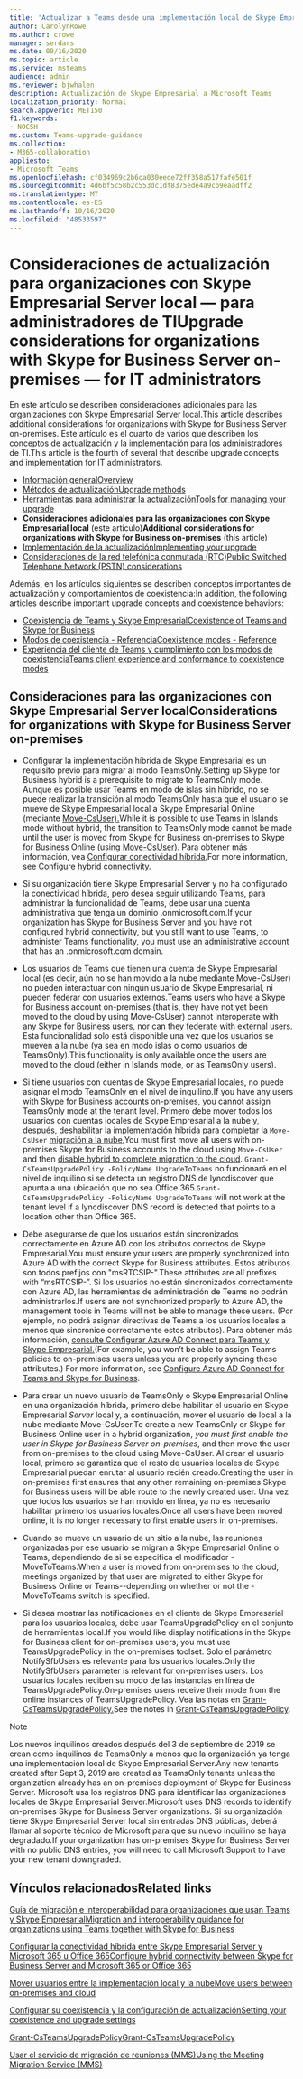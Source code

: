 ```yaml
---
title: 'Actualizar a Teams desde una implementación local de Skype Empresarial: Microsoft Teams'
author: CarolynRowe
ms.author: crowe
manager: serdars
ms.date: 09/16/2020
ms.topic: article
ms.service: msteams
audience: admin
ms.reviewer: bjwhalen
description: Actualización de Skype Empresarial a Microsoft Teams
localization_priority: Normal
search.appverid: MET150
f1.keywords:
- NOCSH
ms.custom: Teams-upgrade-guidance
ms.collection:
- M365-collaboration
appliesto:
- Microsoft Teams
ms.openlocfilehash: cf034969c2b6ca030eede72ff358a517fafe501f
ms.sourcegitcommit: 4d6bf5c58b2c553dc1df8375ede4a9cb9eaadff2
ms.translationtype: MT
ms.contentlocale: es-ES
ms.lasthandoff: 10/16/2020
ms.locfileid: "48533597"
---
```

# <a name="upgrade-considerations-for-organizations-with-skype-for-business-server-on-premises-mdash-for-it-administrators"></a><span data-ttu-id="ce49c-103">Consideraciones de actualización para organizaciones con Skype Empresarial Server local &mdash; para administradores de TI</span><span class="sxs-lookup"><span data-stu-id="ce49c-103">Upgrade considerations for organizations with Skype for Business Server on-premises &mdash; for IT administrators</span></span>

<span data-ttu-id="ce49c-104">En este artículo se describen consideraciones adicionales para las organizaciones con Skype Empresarial Server local.</span><span class="sxs-lookup"><span data-stu-id="ce49c-104">This article describes additional considerations for organizations with Skype for Business Server on-premises.</span></span> <span data-ttu-id="ce49c-105">Este artículo es el cuarto de varios que describen los conceptos de actualización y la implementación para los administradores de TI.</span><span class="sxs-lookup"><span data-stu-id="ce49c-105">This article is the fourth of several that describe upgrade concepts and implementation for IT administrators.</span></span>  

- [<span data-ttu-id="ce49c-106">Información general</span><span class="sxs-lookup"><span data-stu-id="ce49c-106">Overview</span></span>](upgrade-to-teams-on-prem-overview.md)
- [<span data-ttu-id="ce49c-107">Métodos de actualización</span><span class="sxs-lookup"><span data-stu-id="ce49c-107">Upgrade methods</span></span>](upgrade-to-teams-on-prem-upgrade-methods.md)
- [<span data-ttu-id="ce49c-108">Herramientas para administrar la actualización</span><span class="sxs-lookup"><span data-stu-id="ce49c-108">Tools for managing your upgrade</span></span>](upgrade-to-teams-on-prem-tools.md)
- <span data-ttu-id="ce49c-109">**Consideraciones adicionales para las organizaciones con Skype Empresarial local** (este artículo)</span><span class="sxs-lookup"><span data-stu-id="ce49c-109">**Additional considerations for organizations with Skype for Business on-premises** (this article)</span></span>
- [<span data-ttu-id="ce49c-110">Implementación de la actualización</span><span class="sxs-lookup"><span data-stu-id="ce49c-110">Implementing your upgrade</span></span>](upgrade-to-teams-on-prem-implement.md)
- [<span data-ttu-id="ce49c-111">Consideraciones de la red telefónica conmutada (RTC)</span><span class="sxs-lookup"><span data-stu-id="ce49c-111">Public Switched Telephone Network (PSTN) considerations</span></span>](upgrade-to-teams-on-prem-pstn-considerations.md)

<span data-ttu-id="ce49c-112">Además, en los artículos siguientes se describen conceptos importantes de actualización y comportamientos de coexistencia:</span><span class="sxs-lookup"><span data-stu-id="ce49c-112">In addition, the following articles describe important upgrade concepts and coexistence behaviors:</span></span>

- [<span data-ttu-id="ce49c-113">Coexistencia de Teams y Skype Empresarial</span><span class="sxs-lookup"><span data-stu-id="ce49c-113">Coexistence of Teams and Skype for Business</span></span>](upgrade-to-teams-on-prem-coexistence.md)
- [<span data-ttu-id="ce49c-114">Modos de coexistencia - Referencia</span><span class="sxs-lookup"><span data-stu-id="ce49c-114">Coexistence modes - Reference</span></span>](migration-interop-guidance-for-teams-with-skype.md)
- [<span data-ttu-id="ce49c-115">Experiencia del cliente de Teams y cumplimiento con los modos de coexistencia</span><span class="sxs-lookup"><span data-stu-id="ce49c-115">Teams client experience and conformance to coexistence modes</span></span>](teams-client-experience-and-conformance-to-coexistence-modes.md)



## <a name="considerations-for-organizations-with-skype-for-business-server-on-premises"></a><span data-ttu-id="ce49c-116">Consideraciones para las organizaciones con Skype Empresarial Server local</span><span class="sxs-lookup"><span data-stu-id="ce49c-116">Considerations for organizations with Skype for Business Server on-premises</span></span>

- <span data-ttu-id="ce49c-117">Configurar la implementación híbrida de Skype Empresarial es un requisito previo para migrar al modo TeamsOnly.</span><span class="sxs-lookup"><span data-stu-id="ce49c-117">Setting up Skype for Business hybrid is a prerequisite to migrate to TeamsOnly mode.</span></span> <span data-ttu-id="ce49c-118">Aunque es posible usar Teams en modo de islas sin híbrido, no se puede realizar la transición al modo TeamsOnly hasta que el usuario se mueve de Skype Empresarial local a Skype Empresarial Online (mediante [Move-CsUser).](https://docs.microsoft.com/SkypeForBusiness/hybrid/move-users-between-on-premises-and-cloud)</span><span class="sxs-lookup"><span data-stu-id="ce49c-118">While it is possible to use Teams in Islands mode without hybrid, the transition to TeamsOnly mode cannot be made until the user is moved from Skype for Business on-premises to Skype for Business Online (using [Move-CsUser](https://docs.microsoft.com/SkypeForBusiness/hybrid/move-users-between-on-premises-and-cloud)).</span></span> <span data-ttu-id="ce49c-119">Para obtener más información, vea [Configurar conectividad híbrida.](https://docs.microsoft.com/skypeforbusiness/hybrid/configure-hybrid-connectivity)</span><span class="sxs-lookup"><span data-stu-id="ce49c-119">For more information, see [Configure hybrid connectivity](https://docs.microsoft.com/skypeforbusiness/hybrid/configure-hybrid-connectivity).</span></span>

- <span data-ttu-id="ce49c-120">Si su organización tiene Skype Empresarial Server y no ha configurado la conectividad híbrida, pero desea seguir utilizando Teams, para administrar la funcionalidad de Teams, debe usar una cuenta administrativa que tenga un dominio .onmicrosoft.com.</span><span class="sxs-lookup"><span data-stu-id="ce49c-120">If your organization has Skype for Business Server and you have not configured hybrid connectivity, but you still want to use Teams, to administer Teams functionality, you must use an administrative account that has an .onmicrosoft.com domain.</span></span> 

- <span data-ttu-id="ce49c-121">Los usuarios de Teams que tienen una cuenta de Skype Empresarial local (es decir, aún no se han movido a la nube mediante Move-CsUser) no pueden interactuar con ningún usuario de Skype Empresarial, ni pueden federar con usuarios externos.</span><span class="sxs-lookup"><span data-stu-id="ce49c-121">Teams users who have a Skype for Business account on-premises (that is, they have not yet been moved to the cloud by using Move-CsUser) cannot interoperate with any Skype for Business users, nor can they federate with external users.</span></span> <span data-ttu-id="ce49c-122">Esta funcionalidad solo está disponible una vez que los usuarios se mueven a la nube (ya sea en modo islas o como usuarios de TeamsOnly).</span><span class="sxs-lookup"><span data-stu-id="ce49c-122">This functionality is only available once the users are moved to the cloud (either in Islands mode, or as TeamsOnly users).</span></span> 

- <span data-ttu-id="ce49c-123">Si tiene usuarios con cuentas de Skype Empresarial locales, no puede asignar el modo TeamsOnly en el nivel de inquilino.</span><span class="sxs-lookup"><span data-stu-id="ce49c-123">If you have any users with Skype for Business accounts on-premises, you cannot assign TeamsOnly mode at the tenant level.</span></span> <span data-ttu-id="ce49c-124">Primero debe mover todos los usuarios con cuentas locales de Skype Empresarial a la nube y, después, deshabilitar la implementación híbrida para completar la `Move-CsUser` [migración a la nube.](https://docs.microsoft.com/skypeforbusiness/hybrid/cloud-consolidation-disabling-hybrid)</span><span class="sxs-lookup"><span data-stu-id="ce49c-124">You must first move all  users with on-premises Skype for Business accounts to the cloud using `Move-CsUser` and then [disable hybrid to complete migration to the cloud](https://docs.microsoft.com/skypeforbusiness/hybrid/cloud-consolidation-disabling-hybrid).</span></span>  <span data-ttu-id="ce49c-125">`Grant-CsTeamsUpgradePolicy -PolicyName UpgradeToTeams` no funcionará en el nivel de inquilino si se detecta un registro DNS de lyncdiscover que apunta a una ubicación que no sea Office 365.</span><span class="sxs-lookup"><span data-stu-id="ce49c-125">`Grant-CsTeamsUpgradePolicy -PolicyName UpgradeToTeams` will not work at the tenant level if a lyncdiscover DNS record is detected that points to a location other than Office 365.</span></span>

- <span data-ttu-id="ce49c-126">Debe asegurarse de que los usuarios están sincronizados correctamente en Azure AD con los atributos correctos de Skype Empresarial.</span><span class="sxs-lookup"><span data-stu-id="ce49c-126">You must ensure your users are properly synchronized into Azure AD with the correct Skype for Business attributes.</span></span> <span data-ttu-id="ce49c-127">Estos atributos son todos prefijos con "msRTCSIP-".</span><span class="sxs-lookup"><span data-stu-id="ce49c-127">These attributes are all prefixes with “msRTCSIP-”.</span></span> <span data-ttu-id="ce49c-128">Si los usuarios no están sincronizados correctamente con Azure AD, las herramientas de administración de Teams no podrán administrarlos.</span><span class="sxs-lookup"><span data-stu-id="ce49c-128">If users are not synchronized properly to Azure AD, the management tools in Teams will not be able to manage these users.</span></span> <span data-ttu-id="ce49c-129">(Por ejemplo, no podrá asignar directivas de Teams a los usuarios locales a menos que sincronice correctamente estos atributos). Para obtener más información, [consulte Configurar Azure AD Connect para Teams y Skype Empresarial.](https://docs.microsoft.com/SkypeForBusiness/hybrid/configure-azure-ad-connect)</span><span class="sxs-lookup"><span data-stu-id="ce49c-129">(For example, you won’t be able to assign Teams policies to on-premises users unless you are properly syncing these attributes.) For more information, see [Configure Azure AD Connect for Teams and Skype for Business](https://docs.microsoft.com/SkypeForBusiness/hybrid/configure-azure-ad-connect).</span></span>

- <span data-ttu-id="ce49c-130">Para crear un nuevo usuario de TeamsOnly o Skype Empresarial Online en una organización híbrida, primero debe habilitar el usuario en Skype Empresarial *Server* local y, a continuación, mover el usuario de local a la nube mediante Move-CsUser.</span><span class="sxs-lookup"><span data-stu-id="ce49c-130">To create a new TeamsOnly or Skype for Business Online user in a hybrid organization, *you must first enable the user in Skype for Business Server on-premises*, and then move the user from on-premises to the cloud using Move-CsUser.</span></span>  <span data-ttu-id="ce49c-131">Al crear el usuario local, primero se garantiza que el resto de usuarios locales de Skype Empresarial puedan enrutar al usuario recién creado.</span><span class="sxs-lookup"><span data-stu-id="ce49c-131">Creating the user in on-premises first ensures that any other remaining on-premises Skype for Business users will be able route to the newly created user.</span></span> <span data-ttu-id="ce49c-132">Una vez que todos los usuarios se han movido en línea, ya no es necesario habilitar primero los usuarios locales.</span><span class="sxs-lookup"><span data-stu-id="ce49c-132">Once all users have been moved online, it is no longer necessary to first enable users in on-premises.</span></span>

- <span data-ttu-id="ce49c-133">Cuando se mueve un usuario de un sitio a la nube, las reuniones organizadas por ese usuario se migran a Skype Empresarial Online o Teams, dependiendo de si se especifica el modificador -MoveToTeams.</span><span class="sxs-lookup"><span data-stu-id="ce49c-133">When a user is moved from on-premises to the cloud, meetings organized by that user are migrated to either Skype for Business Online or Teams--depending on whether or not the -MoveToTeams switch is specified.</span></span>

- <span data-ttu-id="ce49c-134">Si desea mostrar las notificaciones en el cliente de Skype Empresarial para los usuarios locales, debe usar TeamsUpgradePolicy en el conjunto de herramientas local.</span><span class="sxs-lookup"><span data-stu-id="ce49c-134">If you would like display notifications in the Skype for Business client for on-premises users, you must use TeamsUpgradePolicy in the on-premises toolset.</span></span> <span data-ttu-id="ce49c-135">Solo el parámetro NotifySfbUsers es relevante para los usuarios locales.</span><span class="sxs-lookup"><span data-stu-id="ce49c-135">Only the NotifySfbUsers parameter is relevant for on-premises users.</span></span>  <span data-ttu-id="ce49c-136">Los usuarios locales reciben su modo de las instancias en línea de TeamsUpgradePolicy.</span><span class="sxs-lookup"><span data-stu-id="ce49c-136">On-premises users receive their mode from the online instances of TeamsUpgradePolicy.</span></span> <span data-ttu-id="ce49c-137">Vea las notas en [Grant-CsTeamsUpgradePolicy.](https://docs.microsoft.com/powershell/module/skype/grant-csteamsupgradepolicy?view=skype-ps)</span><span class="sxs-lookup"><span data-stu-id="ce49c-137">See the notes in [Grant-CsTeamsUpgradePolicy](https://docs.microsoft.com/powershell/module/skype/grant-csteamsupgradepolicy?view=skype-ps).</span></span> 

>[!NOTE]
> <span data-ttu-id="ce49c-138">Los nuevos inquilinos creados después del 3 de septiembre de 2019 se crean como inquilinos de TeamsOnly a menos que la organización ya tenga una implementación local de Skype Empresarial Server.</span><span class="sxs-lookup"><span data-stu-id="ce49c-138">Any new tenants created after Sept 3, 2019 are created as TeamsOnly tenants unless the organization already has an on-premises deployment of Skype for Business Server.</span></span> <span data-ttu-id="ce49c-139">Microsoft usa los registros DNS para identificar las organizaciones locales de Skype Empresarial Server.</span><span class="sxs-lookup"><span data-stu-id="ce49c-139">Microsoft uses DNS records to identify on-premises Skype for Business Server organizations.</span></span> <span data-ttu-id="ce49c-140">Si su organización tiene Skype Empresarial Server local sin entradas DNS públicas, deberá llamar al soporte técnico de Microsoft para que su nuevo inquilino se haya degradado.</span><span class="sxs-lookup"><span data-stu-id="ce49c-140">If your organization has on-premises Skype for Business Server with no public DNS entries, you will need to call Microsoft Support to have your new tenant downgraded.</span></span> 













## <a name="related-links"></a><span data-ttu-id="ce49c-141">Vínculos relacionados</span><span class="sxs-lookup"><span data-stu-id="ce49c-141">Related links</span></span>

[<span data-ttu-id="ce49c-142">Guía de migración e interoperabilidad para organizaciones que usan Teams y Skype Empresarial</span><span class="sxs-lookup"><span data-stu-id="ce49c-142">Migration and interoperability guidance for organizations using Teams together with Skype for Business</span></span>](migration-interop-guidance-for-teams-with-skype.md) 

[<span data-ttu-id="ce49c-143">Configurar la conectividad híbrida entre Skype Empresarial Server y Microsoft 365 u Office 365</span><span class="sxs-lookup"><span data-stu-id="ce49c-143">Configure hybrid connectivity between Skype for Business Server and Microsoft 365 or Office 365</span></span>](https://docs.microsoft.com/SkypeForBusiness/hybrid/configure-hybrid-connectivity)

[<span data-ttu-id="ce49c-144">Mover usuarios entre la implementación local y la nube</span><span class="sxs-lookup"><span data-stu-id="ce49c-144">Move users between on-premises and cloud</span></span>](https://docs.microsoft.com/SkypeForBusiness/hybrid/move-users-between-on-premises-and-cloud)

[<span data-ttu-id="ce49c-145">Configurar su coexistencia y la configuración de actualización</span><span class="sxs-lookup"><span data-stu-id="ce49c-145">Setting your coexistence and upgrade settings</span></span>](setting-your-coexistence-and-upgrade-settings.md)

[<span data-ttu-id="ce49c-146">Grant-CsTeamsUpgradePolicy</span><span class="sxs-lookup"><span data-stu-id="ce49c-146">Grant-CsTeamsUpgradePolicy</span></span>](https://docs.microsoft.com/powershell/module/skype/grant-csteamsupgradepolicy?view=skype-ps)

[<span data-ttu-id="ce49c-147">Usar el servicio de migración de reuniones (MMS)</span><span class="sxs-lookup"><span data-stu-id="ce49c-147">Using the Meeting Migration Service (MMS)</span></span>](https://docs.microsoft.com/skypeforbusiness/audio-conferencing-in-office-365/setting-up-the-meeting-migration-service-mms)


